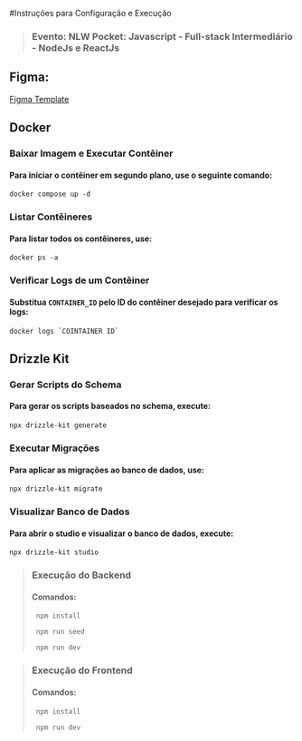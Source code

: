 #Instruções para Configuração e Execução

> ### Evento: **NLW Pocket: Javascript** - Full-stack Intermediário - NodeJs e ReactJs

## Figma:

[Figma Template](<https://www.figma.com/design/KUjfYNb4n2E16zCGDMt2wK/NLW-Pocket-JS-%E2%80%A2-in.orbit-(Community)?node-id=82-2&node-type=canvas&t=xS2f65V2GN57EB53-0>)

## Docker

### Baixar Imagem e Executar Contêiner

#### Para iniciar o contêiner em segundo plano, use o seguinte comando:

```shell
docker compose up -d
```

### Listar Contêineres

#### Para listar todos os contêineres, use:

```shell
docker ps -a
```

### Verificar Logs de um Contêiner

#### Substitua `CONTAINER_ID` pelo ID do contêiner desejado para verificar os logs:

```shell
docker logs `COINTAINER ID`
```

## Drizzle Kit

### Gerar Scripts do Schema

#### Para gerar os scripts baseados no schema, execute:

```shell
npx drizzle-kit generate
```

### Executar Migrações

#### Para aplicar as migrações ao banco de dados, use:

```shell
npx drizzle-kit migrate
```

### Visualizar Banco de Dados

#### Para abrir o studio e visualizar o banco de dados, execute:

```shell
npx drizzle-kit studio

```

> ### Execução do **Backend**
>
> #### Comandos:
>
> ```shel
>  npm install
> ```
>
> ```shel
>  npm run seed
> ```
>
> ```shel
>  npm run dev
> ```

> ### Execução do **Frontend**
>
> #### Comandos:
>
> ```shel
>  npm install
> ```
>
> ```shel
>  npm run dev
> ```
